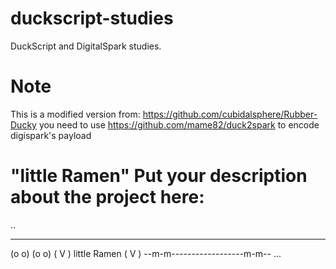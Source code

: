 # duckscript-studies
DuckScript and DigitalSpark studies.

# Note
This is a modified version from: https://github.com/cubidalsphere/Rubber-Ducky
you need to use https://github.com/mame82/duck2spark to encode digispark's payload

# "little Ramen" Put your description about the project here:
..
  ___                  ___  
 (o o)                (o o) 
(  V  ) little Ramen (  V  )
--m-m------------------m-m--
...
